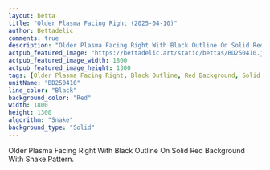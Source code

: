 ```yaml
---
layout: betta
title: "Older Plasma Facing Right (2025-04-10)"
author: Bettadelic
comments: true
description: "Older Plasma Facing Right With Black Outline On Solid Red Background With Snake Pattern."
actpub_featured_image: "https://bettadelic.art/static/bettas/BD250410.jpg"
actpub_featured_image_width: 1800
actpub_featured_image_height: 1300
tags: [Older Plasma Facing Right, Black Outline, Red Background, Solid Background Pattern, Snake Pattern, April 2025]
unitName: "BD250410"
line_color: "Black"
background_color: "Red"
width: 1800
height: 1300
algorithm: "Snake"
background_type: "Solid"
---
```


Older Plasma Facing Right With Black Outline On Solid Red Background With Snake Pattern.
